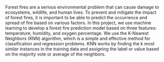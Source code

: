 Forest fires are a serious environmental problem that can cause damage to ecosystems, wildlife, and human lives. To prevent and mitigate the impact of forest fires, it is important to be able to predict the occurrence and spread of fire based on various factors. In this project, we use machine learning to develop a forest fire prediction model based on three features: temperature, humidity, and oxygen percentage. We use the K-Nearest Neighbors (KNN) algorithm, which is a simple and effective method for classification and regression problems. KNN works by finding the k most similar instances in the training data and assigning the label or value based on the majority vote or average of the neighbors.
